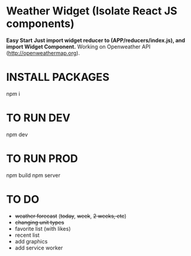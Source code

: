 # Weather Widget (Isolate React JS components)
**Easy Start**
**Just import widget reducer to (APP/reducers/index.js), and import Widget Component.**
Working on Openweather API (http://openweathermap.org).

# INSTALL PACKAGES
npm i

# TO RUN DEV
npm dev

# TO RUN PROD
npm build
npm server


# TO DO
- ~~weather forecast~~ (~~today~~, ~~week~~, ~~2 weeks, etc~~)
- ~~changing unit types~~
- favorite list (with likes)
- recent list
- add graphics
- add service worker
